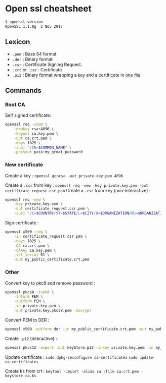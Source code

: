 # Open ssl cheatsheet

```bash
$ openssl version
OpenSSL 1.1.0g  2 Nov 2017
```

## Lexicon
* `.pem` : Base 64 format
* `.der` : Binary format
* `.csr` : Certificate Signing Request.
* `.crt` or `.cer` : Certificate
* `.p12` : Binary format wrapping a key and a certificate in one file

## Commands

### Root CA
Self signed certificate:
```bash
openssl req -x509 \
    -newkey rsa:4096 \
    -keyout ca.key.pem \
    -out ca.crt.pem \
    -days 1825 \
    -subj "/CN=$COMMON_NAME" \
    -passout pass:my_great_password
```

### New certificate

Create a key : `openssl genrsa -out private.key.pem 4096`

Create a `.csr` from key : `openssl req -new -key private.key.pem -out certificate_request.csr.pem`
Create a `.csr` from key (non-interactive) :
```bash
openssl req -new \
    -key private.key.pem \
    -out certificate_request.csr.pem \
    -subj "/C=$COUNTRY/ST=$STATE/L=$CITY/O=$ORGANIZATION/OU=$ORGANIZATION_UNIT/CN=$COMMON_NAME"
```

Sign certificate :
```bash
openssl x509 -req \
    -in certificate_request.csr.pem \
    -days 1825 \
    -CA ca.crt.pem \
    -CAkey ca.key.pem \
    -set_serial 01 \
    -out my_public_certificate.crt.pem
```

### Other

Convert key to pkc8 and remove password :
```bash
openssl pkcs8 -topk8 \
    -inform PEM \
    -outform PEM \
    -in private.key.pem \
    -out private.key.pkcs8.pem -nocrypt
```

Convert PEM to DER :
```bash
openssl x509 -outform der -in my_public_certificate.crt.pem -out my_public_certificate.crt.der
```

Create `.p12` (interactive) :
```bash
openssl pkcs12 -export -out keyStore.p12 -inkey private.key.pem -in my_public_certificate.crt.pem
```

Update certificate :
`sudo dpkg-reconfigure ca-certificates` `sudo update-ca-certificates`

Create ks from crt :
`keytool -import -alias ca -file ca.crt.pem -keystore ca.ks`

